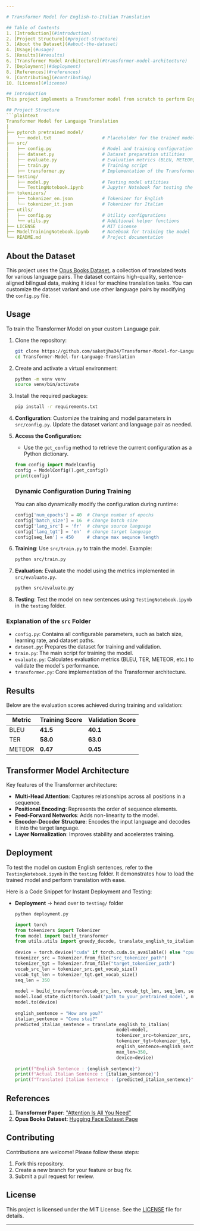 ```yaml
---

# Transformer Model for English-to-Italian Translation

## Table of Contents
1. [Introduction](#introduction)
2. [Project Structure](#project-structure)
3. [About the Dataset](#about-the-dataset)
4. [Usage](#usage)
5. [Results](#results)
6. [Transformer Model Architecture](#transformer-model-architecture)
7. [Deployment](#deployment)
8. [References](#references)
9. [Contributing](#contributing)
10. [License](#license)

## Introduction
This project implements a Transformer model from scratch to perform English-to-Italian language translation. It uses PyTorch for model development and training, and leverages a dataset of bilingual texts to train the model. The project demonstrates the core concepts of neural machine translation and provides the flexibility to train a custom translator with any language pair.

## Project Structure
```plaintext
Transformer Model for Language Translation
│
├── pytorch pretrained model/
│   └── model.txt                   # Placeholder for the trained model file
├── src/
│   ├── config.py                   # Model and training configuration
│   ├── dataset.py                  # Dataset preparation utilities
│   ├── evaluate.py                 # Evaluation metrics (BLEU, METEOR, TER, etc.)
│   ├── train.py                    # Training script
│   ├── transformer.py              # Implementation of the Transformer model
├── testing/
│   ├── model.py                    # Testing model utilities
│   └── TestingNotebook.ipynb       # Jupyter Notebook for testing the model
├── tokenizers/
│   ├── tokenizer_en.json           # Tokenizer for English
│   └── tokenizer_it.json           # Tokenizer for Italian
├── utils/
│   ├── config.py                   # Utility configurations
│   └── utils.py                    # Additional helper functions
├── LICENSE                         # MIT License
├── ModelTrainingNotebook.ipynb     # Notebook for training the model
└── README.md                       # Project documentation
```

## About the Dataset
This project uses the [Opus Books Dataset](https://huggingface.co/datasets/Helsinki-NLP/opus_books), a collection of translated texts for various language pairs. The dataset contains high-quality, sentence-aligned bilingual data, making it ideal for machine translation tasks. You can customize the dataset variant and use other language pairs by modifying the `config.py` file.

## Usage

To train the Transformer Model on your custom Language pair.

1. Clone the repository:
    ```bash
    git clone https://github.com/saketjha34/Transformer-Model-for-Language-Translation
    cd Transformer-Model-for-Language-Translation
    ```

2. Create and activate a virtual environment:
    ```bash
    python -m venv venv
    source venv/bin/activate
    ```

3. Install the required packages:
    ```bash
    pip install -r requirements.txt
    ```

4. **Configuration**: Customize the training and model parameters in `src/config.py`. Update the dataset variant and language pair as needed.
   
5. **Access the Configuration:**
   - Use the `get_config` method to retrieve the current configuration as a Python dictionary.
   ```python
   from config import ModelConfig
   config = ModelConfig().get_config()
   print(config)
   ```
   ### Dynamic Configuration During Training
   You can also dynamically modify the configuration during runtime:
   ```python
   config['num_epochs'] = 40  # Change number of epochs
   config['batch_size'] = 16  # Change batch size
   config['lang_src'] = 'fr'  # change source language
   config['lang_tgt'] = 'en'  # change target language
   config[seq_len'] = 450     # change max sequnce length
   ```
     
6. **Training**: Use `src/train.py` to train the model. Example:
   ```bash
   python src/train.py
   ```
   
7. **Evaluation**: Evaluate the model using the metrics implemented in `src/evaluate.py`.
   ```bash
   python src/evaluate.py
   ```
   
9. **Testing**: Test the model on new sentences using `TestingNotebook.ipynb` in the `testing` folder.

### Explanation of the `src` Folder
- `config.py`: Contains all configurable parameters, such as batch size, learning rate, and dataset paths.
- `dataset.py`: Prepares the dataset for training and validation.
- `train.py`: The main script for training the model.
- `evaluate.py`: Calculates evaluation metrics (BLEU, TER, METEOR, etc.) to validate the model's performance.
- `transformer.py`: Core implementation of the Transformer architecture.

## Results
Below are the evaluation scores achieved during training and validation:

| Metric         | Training Score | Validation Score |
|----------------|----------------|-------------------|
| BLEU           | **41.5**       | **40.1**         |
| TER            | **58.0**       | **63.0**         |
| METEOR         | **0.47**       | **0.45**         |

## Transformer Model Architecture
Key features of the Transformer architecture:
- **Multi-Head Attention**: Captures relationships across all positions in a sequence.
- **Positional Encoding**: Represents the order of sequence elements.
- **Feed-Forward Networks**: Adds non-linearity to the model.
- **Encoder-Decoder Structure**: Encodes the input language and decodes it into the target language.
- **Layer Normalization**: Improves stability and accelerates training.

## Deployment
To test the model on custom English sentences, refer to the `TestingNotebook.ipynb` in the `testing` folder. It demonstrates how to load the trained model and perform translation with ease.

Here is a Code Snippet for Instant Deployment and Testing:
- **Deployment** -> head over to `testing/` folder

  ```bash
  python deployment.py
  ```
  ```python
  import torch
  from tokenizers import Tokenizer
  from model import build_transformer
  from utils.utils import greedy_decode, translate_english_to_italian, causal_mask
    
  device = torch.device("cuda" if torch.cuda.is_available() else "cpu")
  tokenizer_src = Tokenizer.from_file("src_tokenizer_path")
  tokenizer_tgt = Tokenizer.from_file("target_tokenizer_path")
  vocab_src_len = tokenizer_src.get_vocab_size()
  vocab_tgt_len = tokenizer_tgt.get_vocab_size()
  seq_len = 350
    
  model = build_transformer(vocab_src_len, vocab_tgt_len, seq_len, seq_len,).to(device)
  model.load_state_dict(torch.load('path_to_your_pretrained_model', map_location=device))
  model.to(device)
    
  english_sentence = "How are you?"
  italian_sentence = "Come stai?"
  predicted_italian_sentence = translate_english_to_italian(
                                        model=model,
                                        tokenizer_src=tokenizer_src,
                                        tokenizer_tgt=tokenizer_tgt,
                                        english_sentence=english_sentence,
                                        max_len=350,
                                        device=device)
    
  print(f"English Sentence : {english_sentence}")
  print(f"Actual Italian Sentence : {italian_sentence}")
  print(f"Translated Italian Sentence : {predicted_italian_sentence}")
  ```

## References
1. **Transformer Paper**: ["Attention Is All You Need"](https://arxiv.org/abs/1706.03762)
2. **Opus Books Dataset**: [Hugging Face Dataset Page](https://huggingface.co/datasets/Helsinki-NLP/opus_books)

## Contributing
Contributions are welcome! Please follow these steps:
1. Fork this repository.
2. Create a new branch for your feature or bug fix.
3. Submit a pull request for review.

## License
This project is licensed under the MIT License. See the [LICENSE](LICENSE) file for details.

---
```

